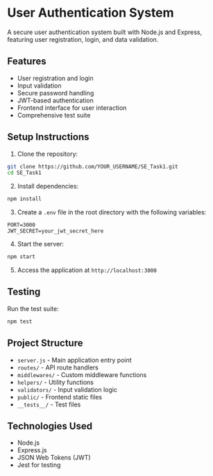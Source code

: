 # User Authentication System

A secure user authentication system built with Node.js and Express, featuring user registration, login, and data validation.

## Features

- User registration and login
- Input validation
- Secure password handling
- JWT-based authentication
- Frontend interface for user interaction
- Comprehensive test suite

## Setup Instructions

1. Clone the repository:
```bash
git clone https://github.com/YOUR_USERNAME/SE_Task1.git
cd SE_Task1
```

2. Install dependencies:
```bash
npm install
```

3. Create a `.env` file in the root directory with the following variables:
```
PORT=3000
JWT_SECRET=your_jwt_secret_here
```

4. Start the server:
```bash
npm start
```

5. Access the application at `http://localhost:3000`

## Testing

Run the test suite:
```bash
npm test
```

## Project Structure

- `server.js` - Main application entry point
- `routes/` - API route handlers
- `middlewares/` - Custom middleware functions
- `helpers/` - Utility functions
- `validators/` - Input validation logic
- `public/` - Frontend static files
- `__tests__/` - Test files

## Technologies Used

- Node.js
- Express.js
- JSON Web Tokens (JWT)
- Jest for testing 